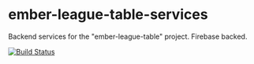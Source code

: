# ember-league-table-services
Backend services for the "ember-league-table" project. Firebase backed.

[![Build Status](https://travis-ci.com/bilger-progress/ember-league-table-services.svg?branch=master)](https://travis-ci.com/bilger-progress/ember-league-table-services)